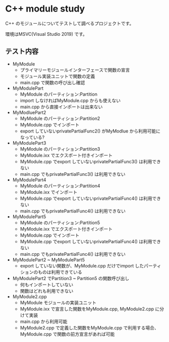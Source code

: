 C++ module study
====================

C++ のモジュールについてテストして調べるプロジェクトです。

環境はMSVC(Visual Studio 2019) です。

テスト内容
--------------------

- MyModule
  - プライマリーモジュールインターフェースで関数の宣言
  - モジュール実装ユニットで関数の定義
  - main.cpp で関数の呼び出し確認
- MyModulePart
  - MyModule のパーティション:Partition
  - import しなければMyModule.cpp からも使えない
  - main.cpp から直接インポートは出来ない
- MyModluePart2
  - MyModule のパーティション:Partition2
  - MyModule.cpp でインポート
  - export していないprivatePartialFunc2() がMyModlue から利用可能になっている?
- MyModulePart3
  - MyModule のパーティション:Partition3
  - MyModule.ixx でエクスポート付きインポート
  - MyModule.cpp でexport していないprivatePartialFunc3() は利用できない
  - main.cpp でもprivatePartialFunc3() は利用できない
- MyModulePart4
  - MyModule のパーティション:Partition4
  - MyModule.ixx でインポート
  - MyModule.cpp でexport していないprivatePartialFunc4() は利用できない
  - main.cpp でもprivatePartialFunc4() は利用できない
- MyModulePart5
  - MyModule のパーティション:Partition5
  - MyModule.ixx でエクスポート付きインポート
  - MyModule.cpp でインポート
  - MyModule.cpp でexport していないprivatePartialFunc4() は利用できない
  - main.cpp でもprivatePartialFunc4() は利用できない
- MyModulePart2 ~ MyModulePart5
  - export していない関数が、MyModule.cpp だけでimport したパーティションのものは利用できている
- MyModulePart2 でPartition3 ~ Partition5 の関数呼び出し
  - 何もインポートしていない
  - 関数はどれも利用できない
- MyModule2.cpp
  - MyModule モジュールの実装ユニット
  - MyModule.ixx で宣言した関数をMyModule.cpp, MyModule2.cpp に分けて実装
  - main.cpp から利用可能
  - MyModule2.cpp で定義した関数をMyModule.cpp で利用する場合、MyModule.cpp で関数の前方宣言があれば可能